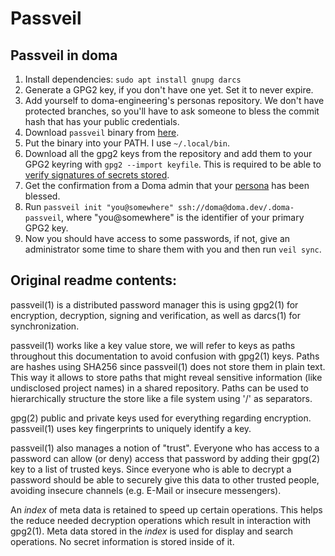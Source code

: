 # Passveil

## Passveil in doma

 1. Install dependencies: `sudo apt install gnupg darcs`
 2. Generate a GPG2 key, if you don't have one yet. Set it to never expire.
 3. Add yourself to doma-engineering's personas repository. We don't
    have protected branches, so you'll have to ask someone to bless the
    commit hash that has your public credentials.
 4. Download `passveil` binary from [here](https://ctf.cdn.doma.dev/passveil).
 5. Put the binary into your PATH. I use `~/.local/bin`.
 6. Download all the gpg2 keys from the repository and add them to your
    GPG2 keyring with `gpg2 --import keyfile`. This is required to be
    able to [verify signatures of secrets stored](https://social.doma.dev/@jonn/107159766453333067).
 6. Get the confirmation from a Doma admin that your [persona](https://github.com/doma-engineering/personas) has been blessed.
 7. Run `passveil init "you@somewhere" ssh://doma@doma.dev/.doma-passveil`,
    where "you@somewhere" is the identifier of your primary GPG2 key.
 8. Now you should have access to some passwords, if not, give an
    administrator some time to share them with you and then run
    `veil sync`.

## Original readme contents:

passveil(1) is a distributed password manager this is using gpg2(1) for
encryption, decryption, signing and verification, as well as darcs(1) for
synchronization.

passveil(1) works like a key value store, we will refer to keys as paths
throughout this documentation to avoid confusion with gpg2(1) keys. Paths are
hashes using SHA256 since passveil(1) does not store them in plain text. This
way it allows to store paths that might reveal sensitive information (like
undisclosed project names) in a shared repository. Paths can be used to
hierarchically structure the store like a file system using '/' as separators.

gpg(2) public and private keys used for everything regarding encryption.
passveil(1) uses key fingerprints to uniquely identify a key.

passveil(1) also manages a notion of "trust". Everyone who has access to a
password can allow (or deny) access that password by adding their gpg(2) key to
a list of trusted keys. Since everyone who is able to decrypt a password should
be able to securely give this data to other trusted people, avoiding insecure
channels (e.g. E-Mail or insecure messengers).

An _index_ of meta data is retained to speed up certain operations. This helps
the reduce needed decryption operations which result in interaction with
gpg2(1). Meta data stored in the _index_ is used for display and search
operations. No secret information is stored inside of it.
